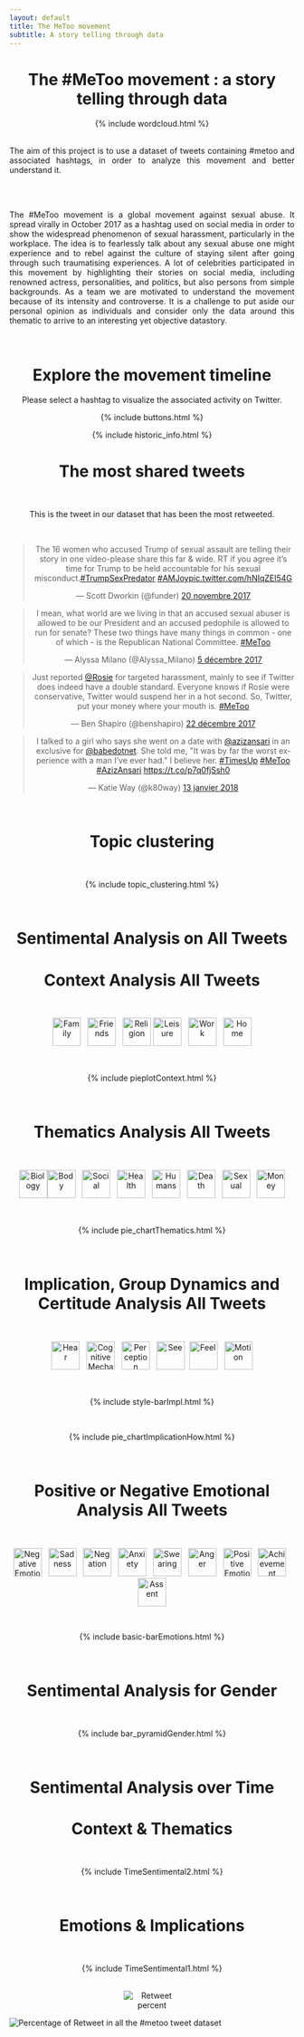 ```yaml
---
layout: default
title: The MeToo movement
subtitle: A story telling through data
---
```


<center>
  
<h1> The #MeToo movement : a story telling through data </h1>

</center>

<center>
{% include wordcloud.html %}
</center>

<br>

<div style="text-align: justify">
  
  The aim of this project is to use a dataset of tweets containing #metoo and associated hashtags, in order to analyze this movement and better understand it.
  
  <br><br>
  
  The #MeToo movement is a global movement against sexual abuse. It spread virally in October 2017 as a hashtag used on social media in order to show the widespread phenomenon of sexual harassment, particularly in the workplace. The idea is to fearlessly talk about any sexual abuse one might experience and to rebel against the culture of staying silent after going through such traumatising experiences. A lot of celebrities participated in this movement by highlighting their stories on social media, including renowned actress, personalities, and politics, but also persons from simple backgrounds. As a team we are motivated to understand the movement because of its intensity and controverse. It is a challenge to put aside our personal opinion as individuals and consider only the data around this thematic to arrive to an interesting yet objective datastory.
  
</div>
  
<br>
  
<center>
  
<h1> Explore the movement timeline </h1>

Please select a hashtag to visualize the associated activity on Twitter.

{% include buttons.html %}

{% include historic_info.html %}

<h1> The most shared tweets </h1>

<br>

This is the tweet in our dataset that has been the most retweeted.

<br>

<blockquote class="twitter-tweet" data-lang="fr"><p lang="en" dir="ltr">The 16 women who accused Trump of sexual assault are telling their story in one video-please share this far &amp; wide. RT if you agree it’s time for Trump to be held accountable for his sexual misconduct.<a href="https://twitter.com/hashtag/TrumpSexPredator?src=hash&amp;ref_src=twsrc%5Etfw">#TrumpSexPredator</a> <a href="https://twitter.com/hashtag/AMJoy?src=hash&amp;ref_src=twsrc%5Etfw">#AMJoy</a><a href="https://t.co/hNIqZEI54G">pic.twitter.com/hNIqZEI54G</a></p>&mdash; Scott Dworkin (@funder) <a href="https://twitter.com/funder/status/932703161596432384?ref_src=twsrc%5Etfw">20 novembre 2017</a></blockquote>

<blockquote class="twitter-tweet" data-lang="fr"><p lang="en" dir="ltr">I mean, what world are we living in that an accused sexual abuser is allowed to be our President and an accused pedophile is allowed to run for senate? These two things have many things in common - one of which - is the Republican National Committee. <a href="https://twitter.com/hashtag/MeToo?src=hash&amp;ref_src=twsrc%5Etfw">#MeToo</a></p>&mdash; Alyssa Milano (@Alyssa_Milano) <a href="https://twitter.com/Alyssa_Milano/status/938186096080506882?ref_src=twsrc%5Etfw">5 décembre 2017</a></blockquote>
<script async src="https://platform.twitter.com/widgets.js" charset="utf-8"></script>

<script async src="https://platform.twitter.com/widgets.js" charset="utf-8"></script> <blockquote class="twitter-tweet" data-lang="fr"><p lang="en" dir="ltr">Just reported <a href="https://twitter.com/Rosie?ref_src=twsrc%5Etfw">@Rosie</a> for targeted harassment, mainly to see if Twitter does indeed have a double standard. Everyone knows if Rosie were conservative, Twitter would suspend her in a hot second. So, Twitter, put your money where your mouth is. <a href="https://twitter.com/hashtag/MeToo?src=hash&amp;ref_src=twsrc%5Etfw">#MeToo</a></p>&mdash; Ben Shapiro (@benshapiro) <a href="https://twitter.com/benshapiro/status/944220986525618176?ref_src=twsrc%5Etfw">22 décembre 2017</a></blockquote>

<script async src="https://platform.twitter.com/widgets.js" charset="utf-8"></script><blockquote class="twitter-tweet" data-lang="fr"><p lang="en" dir="ltr">I talked to a girl who says she went on a date with <a href="https://twitter.com/azizansari?ref_src=twsrc%5Etfw">@azizansari</a> in an exclusive for <a href="https://twitter.com/babedotnet?ref_src=twsrc%5Etfw">@babedotnet</a>. She told me, &quot;It was by far the worst experience with a man I’ve ever had.&quot; I believe her. <a href="https://twitter.com/hashtag/TimesUp?src=hash&amp;ref_src=twsrc%5Etfw">#TimesUp</a> <a href="https://twitter.com/hashtag/MeToo?src=hash&amp;ref_src=twsrc%5Etfw">#MeToo</a> <a href="https://twitter.com/hashtag/AzizAnsari?src=hash&amp;ref_src=twsrc%5Etfw">#AzizAnsari</a> <a href="https://t.co/p7q0fjSsh0">https://t.co/p7q0fjSsh0</a></p>&mdash; Katie Way (@k80way) <a href="https://twitter.com/k80way/status/952327321431756801?ref_src=twsrc%5Etfw">13 janvier 2018</a></blockquote>
<script async src="https://platform.twitter.com/widgets.js" charset="utf-8"></script>

<br>

<h1> Topic clustering </h1>

<br>

{% include topic_clustering.html %}

<br>

<h1> Sentimental Analysis on All Tweets </h1>


<h1> Context Analysis All Tweets </h1>

<br>

<img src="img/icons/family.png" title="Family" width="50"/> &nbsp; <img src="img/icons/friends.png" title="Friends" width="50"/> &nbsp; <img src="img/icons/religion.png" title="Religion" width="50"/>  <img src="img/icons/leisure.png" title="Leisure" width="50"/>  &nbsp; <img src="img/icons/work.png" title="Work" width="50"/> &nbsp; <img src="img/icons/home.png" title="Home" width="50"/>

<br>

{% include pieplotContext.html %}

<br>

<h1> Thematics Analysis All Tweets </h1>
<br>

<img src="img/icons/bio.png" title="Biology" width="50"/><img src="img/icons/body.png" title="Body" width="50"/> &nbsp; <img src="img/icons/social.png" title="Social" width="50"/> &nbsp; <img src="img/icons/health.png" title="Health" width="50"/> &nbsp; <img src="img/icons/human.png" title="Humans" width="50"/> &nbsp; <img src="img/icons/death.png" title="Death" width="50"/> &nbsp; <img src="img/icons/sexual.png" title="Sexual" width="50"/> &nbsp; <img src="img/icons/money.png" title="Money" width="50"/>

<br>

{% include pie_chartThematics.html %}

<br>

<h1> Implication, Group Dynamics and Certitude Analysis All Tweets </h1>

<br>

<img src="img/icons/hear.png" title="Hear" width="50"/> &nbsp; <img src="img/icons/cogmech.png" title="Cognitive Mechanisms" width="50"/> &nbsp; <img src="img/icons/perception.png" title="Perception" width="50"/> &nbsp; <img src="img/icons/see.png" title="See" width="50"/>&nbsp; <img src="img/icons/feel.png" title="Feel" width="50"/> &nbsp; <img src="img/icons/motion.png" title="Motion" width="50"/>

<br>

{% include style-barImpl.html %}


<br>

{% include pie_chartImplicationHow.html %}

<br>

<h1> Positive or Negative Emotional Analysis All Tweets </h1>
<br>

<img src="img/icons/negemo.png" title="Negative Emotion" width="50"/> &nbsp; <img src="img/icons/sad.png" title="Sadness" width="50"/> &nbsp; <img src="img/icons/negate.png" title="Negation" width="50"/> &nbsp; <img src="img/icons/anxiety.png" title="Anxiety" width="50"/> &nbsp; <img src="img/icons/swear.png" title="Swearing" width="50"/> &nbsp; <img src="img/icons/anger.png" title="Anger" width="50"/> &nbsp; <img src="img/icons/posemo.png" title="Positive Emotion" width="50"/> &nbsp; <img src="img/icons/achiev.png" title="Achievement" width="50"/> &nbsp; <img src="img/icons/assent.png" title="Assent" width="50"/>

<br>

{% include basic-barEmotions.html %}

<br>

<h1> Sentimental Analysis for Gender </h1>
<br>

{% include bar_pyramidGender.html %}

<br>

<h1> Sentimental Analysis over Time </h1>

<h1> Context & Thematics </h1>
<br>

{% include TimeSentimental2.html %}

<br>

<h1> Emotions & Implications </h1>
<br>

{% include TimeSentimental1.html %}

<br>

<img src="/img/newplot.png" alt="Retweet percent" style="max-width: 100px;">

</center>

![Percentage of Retweet in all the #metoo tweet dataset](/img/newplot.png)




